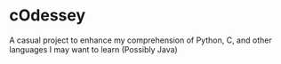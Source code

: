# cOdessey
A casual project to enhance my comprehension of Python, C, and other languages I may want to learn (Possibly Java)
